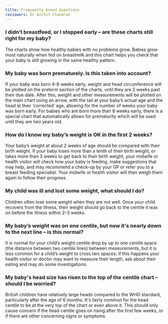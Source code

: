 ```yaml
---
title: Frequently Asked Questions
reviewers: Dr Anchit Chandran
---
```


### I didn’t breastfeed, or I stopped early – are these charts still right for my baby?

The charts show how healthy babies with no problems grow. Babies grow most naturally when fed on breastmilk and this chart helps you check that your baby is still growing in the same healthy pattern.

### My baby was born prematurely. Is this taken into account?

If your baby was born 4-8 weeks early, weight and head circumference will be plotted on the preterm section of the charts, until they are 2 weeks past their due date. After this, weight and other measurements will be plotted on the main chart using an arrow, with the tail at your baby’s actual age and the head at their ‘corrected’ age, allowing for the number of weeks your baby was born early. For babies who are born more than 8 weeks early, there is a special chart that automatically allows for prematurity which will be used until they are two years old.

### How do I know my baby’s weight is OK in the first 2 weeks?

Your baby’s weight at about 2 weeks of age should be compared with their birth weight. If your baby loses more than a tenth of their birth weight, or takes more than 3 weeks to get back to their birth weight, your midwife or health visitor will check how your baby is feeding, make suggestions that may help, and may recommend a check-up by your GP or refer you to a breast feeding specialist. Your midwife or health visitor will then weigh them again to follow their progress.

### My child was ill and lost some weight, what should I do?

Children often lose some weight when they are not well. Once your child recovers from the illness, their weight should go back to the centile it was on before the illness within 2–3 weeks.

### My baby’s weight was on one centile, but now it's nearly down to the next line – is this normal?

It is normal for your child’s weight centile drop by up to one centile space (the distance between two centile lines) between measurements, but it is less common for a child’s weight to cross two spaces; if this happens your health visitor or doctor may want to measure their length, ask about their eating and may do some investigations.

### My baby's head size has risen to the top of the centile chart – should I be worried?

British children have relatively large heads compared to the WHO standard, particularly after the age of 6 months. It's fairly common for the head centile to be at the very top of the chart or even above it. This should only cause concern if the head centile goes on rising after the first few weeks, or if there are other concerning signs or symptoms.
